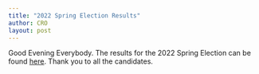 ```yaml
---
title: "2022 Spring Election Results"
author: CRO
layout: post
---
```


Good Evening Everybody. The results for the 2022 Spring Election can be found <a href="https://drive.google.com/file/d/1_uqad3lX_LNL_EbwMxAPdeVGM0DcFuVn/view?usp=sharing">here</a>. Thank you to all the candidates.